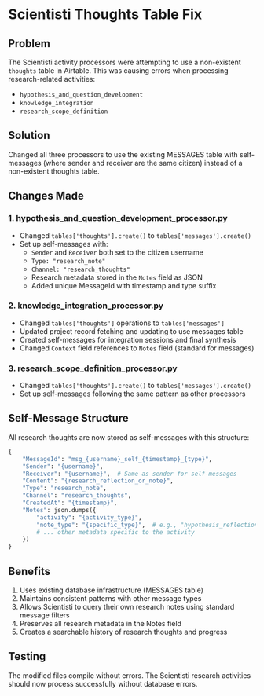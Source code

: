 # Scientisti Thoughts Table Fix

## Problem
The Scientisti activity processors were attempting to use a non-existent `thoughts` table in Airtable. This was causing errors when processing research-related activities:
- `hypothesis_and_question_development` 
- `knowledge_integration`
- `research_scope_definition`

## Solution
Changed all three processors to use the existing MESSAGES table with self-messages (where sender and receiver are the same citizen) instead of a non-existent thoughts table.

## Changes Made

### 1. hypothesis_and_question_development_processor.py
- Changed `tables['thoughts'].create()` to `tables['messages'].create()`
- Set up self-messages with:
  - `Sender` and `Receiver` both set to the citizen username
  - `Type: "research_note"`
  - `Channel: "research_thoughts"`
  - Research metadata stored in the `Notes` field as JSON
  - Added unique MessageId with timestamp and type suffix

### 2. knowledge_integration_processor.py
- Changed `tables['thoughts']` operations to `tables['messages']`
- Updated project record fetching and updating to use messages table
- Created self-messages for integration sessions and final synthesis
- Changed `Context` field references to `Notes` field (standard for messages)

### 3. research_scope_definition_processor.py
- Changed `tables['thoughts'].create()` to `tables['messages'].create()`
- Set up self-messages following the same pattern as other processors

## Self-Message Structure
All research thoughts are now stored as self-messages with this structure:
```python
{
    "MessageId": "msg_{username}_self_{timestamp}_{type}",
    "Sender": "{username}",
    "Receiver": "{username}",  # Same as sender for self-messages
    "Content": "{research_reflection_or_note}",
    "Type": "research_note",
    "Channel": "research_thoughts",
    "CreatedAt": "{timestamp}",
    "Notes": json.dumps({
        "activity": "{activity_type}",
        "note_type": "{specific_type}",  # e.g., "hypothesis_reflection", "integration_session"
        # ... other metadata specific to the activity
    })
}
```

## Benefits
1. Uses existing database infrastructure (MESSAGES table)
2. Maintains consistent patterns with other message types
3. Allows Scientisti to query their own research notes using standard message filters
4. Preserves all research metadata in the Notes field
5. Creates a searchable history of research thoughts and progress

## Testing
The modified files compile without errors. The Scientisti research activities should now process successfully without database errors.